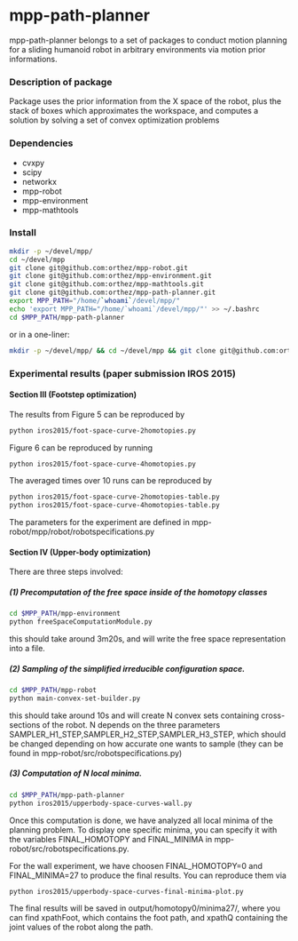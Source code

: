 mpp-path-planner
=======
mpp-path-planner belongs to a set of packages to conduct motion planning for a sliding humanoid robot in arbitrary environments via motion prior informations.
### Description of package
Package uses the prior information from the X space of the robot, plus the stack
of boxes which approximates the workspace, and computes a solution by solving a
set of convex optimization problems
### Dependencies
 * cvxpy
 * scipy
 * networkx
 * mpp-robot
 * mpp-environment
 * mpp-mathtools

### Install
```bash
mkdir -p ~/devel/mpp/
cd ~/devel/mpp
git clone git@github.com:orthez/mpp-robot.git
git clone git@github.com:orthez/mpp-environment.git
git clone git@github.com:orthez/mpp-mathtools.git
git clone git@github.com:orthez/mpp-path-planner.git
export MPP_PATH="/home/`whoami`/devel/mpp/"
echo 'export MPP_PATH="/home/`whoami`/devel/mpp/"' >> ~/.bashrc
cd $MPP_PATH/mpp-path-planner
```
or in a one-liner:
```bash
mkdir -p ~/devel/mpp/ && cd ~/devel/mpp && git clone git@github.com:orthez/mpp-robot.git && git clone git@github.com:orthez/mpp-environment.git && git clone git@github.com:orthez/mpp-mathtools.git && git clone git@github.com:orthez/mpp-path-planner.git && export MPP_PATH="/home/`whoami`/devel/mpp/" && echo 'export MPP_PATH="/home/`whoami`/devel/mpp/"' >> ~/.bashrc && cd $MPP_PATH/mpp-path-planner
```
### Experimental results (paper submission IROS 2015)
#### Section III (Footstep optimization)

The results from Figure 5 can be reproduced by
```bash
python iros2015/foot-space-curve-2homotopies.py
```
Figure 6 can be reproduced by running
```bash
python iros2015/foot-space-curve-4homotopies.py
```
The averaged times over 10 runs can be reproduced by 
```bash
python iros2015/foot-space-curve-2homotopies-table.py
python iros2015/foot-space-curve-4homotopies-table.py
```
The parameters for the experiment are defined in mpp-robot/mpp/robot/robotspecifications.py

#### Section IV (Upper-body optimization)

There are three steps involved:
##### (1) Precomputation of the free space inside of the homotopy classes
```bash
cd $MPP_PATH/mpp-environment
python freeSpaceComputationModule.py
```
this should take around 3m20s, and will write the free space representation into a file.
##### (2) Sampling of the simplified irreducible configuration space.
```bash
cd $MPP_PATH/mpp-robot
python main-convex-set-builder.py
```
this should take around 10s and will create N convex sets containing cross-sections of the robot. N depends on the three parameters SAMPLER_H1_STEP,SAMPLER_H2_STEP,SAMPLER_H3_STEP, which should be changed depending on how accurate one wants to sample (they can be found in mpp-robot/src/robotspecifications.py)

##### (3) Computation of N local minima. 
```bash
cd $MPP_PATH/mpp-path-planner
python iros2015/upperbody-space-curves-wall.py
```
Once this computation is done, we have analyzed all local minima of the planning problem. To display one specific minima, you can specify it with the variables FINAL_HOMOTOPY and FINAL_MINIMA in mpp-robot/src/robotspecifications.py.

For the wall experiment, we have choosen FINAL_HOMOTOPY=0 and FINAL_MINIMA=27 to produce the final results. You can reproduce them via
```bash
python iros2015/upperbody-space-curves-final-minima-plot.py
```
The final results will be saved in output/homotopy0/minima27/, where you can find xpathFoot, which contains the foot path, and xpathQ containing the joint values of the robot along the path. 
